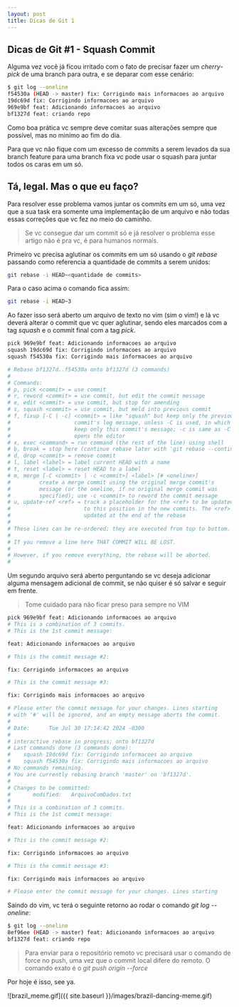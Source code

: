 ```yaml
---
layout: post
title: Dicas de Git 1
---
```


## Dicas de Git #1 - Squash Commit

Alguma vez você já ficou irritado com o fato de precisar fazer um *cherry-pick* de uma branch para outra, e se deparar com esse cenário:

```bash
$ git log --oneline
f54530a (HEAD -> master) fix: Corrigindo mais informacoes ao arquivo
19dc69d fix: Corrigindo informacoes ao arquivo
969e9bf feat: Adicionando informacoes ao arquivo
bf1327d feat: criando repo
```

Como boa prática vc sempre deve comitar suas alterações sempre que possível, mas no minímo ao fim do dia. 

Para que vc não fique com um excesso de commits a serem levados da sua branch feature para uma branch fixa vc pode usar o squash para juntar todos os caras em um só.

## Tá, legal. Mas o que eu faço?

Para resolver esse problema vamos juntar os commits em um só, uma vez que a sua task era somente uma implementação de um arquivo e não todas essas correções que vc fez no meio do caminho.

> Se vc consegue dar um commit só e já resolver o problema esse artigo não é pra vc, é para humanos normais.

Primeiro vc precisa aglutinar os commits em um só usando o *git rebase* passando como referencia a quantidade de commits a serem unidos:

```bash
git rebase -i HEAD~<quantidade de commits>
```

Para o caso acima o comando fica assim:

```bash
git rebase -i HEAD~3
```

Ao fazer isso será aberto um arquivo de texto no vim (sim o vim!) e lá vc deverá alterar o commit que vc quer aglutinar, sendo eles marcados com a tag *squash* e o commit final com a tag *pick*.

```bash
pick 969e9bf feat: Adicionando informacoes ao arquivo
squash 19dc69d fix: Corrigindo informacoes ao arquivo
squash f54530a fix: Corrigindo mais informacoes ao arquivo

# Rebase bf1327d..f54530a onto bf1327d (3 commands)
#
# Commands:
# p, pick <commit> = use commit
# r, reword <commit> = use commit, but edit the commit message
# e, edit <commit> = use commit, but stop for amending
# s, squash <commit> = use commit, but meld into previous commit
# f, fixup [-C | -c] <commit> = like "squash" but keep only the previous
#                    commit's log message, unless -C is used, in which case
#                    keep only this commit's message; -c is same as -C but
#                    opens the editor
# x, exec <command> = run command (the rest of the line) using shell
# b, break = stop here (continue rebase later with 'git rebase --continue')
# d, drop <commit> = remove commit
# l, label <label> = label current HEAD with a name
# t, reset <label> = reset HEAD to a label
# m, merge [-C <commit> | -c <commit>] <label> [# <oneline>]
#         create a merge commit using the original merge commit's
#         message (or the oneline, if no original merge commit was
#         specified); use -c <commit> to reword the commit message
# u, update-ref <ref> = track a placeholder for the <ref> to be updated
#                       to this position in the new commits. The <ref> is
#                       updated at the end of the rebase
#
# These lines can be re-ordered; they are executed from top to bottom.
#
# If you remove a line here THAT COMMIT WILL BE LOST.
#
# However, if you remove everything, the rebase will be aborted.
#
```

Um segundo arquivo será aberto perguntando se vc deseja adicionar alguma mensagem adicional de commit, se não quiser é só salvar e seguir em frente.

> Tome cuidado para não ficar preso para sempre no VIM

```bash
pick 969e9bf feat: Adicionando informacoes ao arquivo
# This is a combination of 3 commits.
# This is the 1st commit message:

feat: Adicionando informacoes ao arquivo

# This is the commit message #2:

fix: Corrigindo informacoes ao arquivo

# This is the commit message #3:

fix: Corrigindo mais informacoes ao arquivo

# Please enter the commit message for your changes. Lines starting
# with '#' will be ignored, and an empty message aborts the commit.
#
# Date:      Tue Jul 30 17:14:42 2024 -0300
#
# interactive rebase in progress; onto bf1327d
# Last commands done (3 commands done):
#    squash 19dc69d fix: Corrigindo informacoes ao arquivo
#    squash f54530a fix: Corrigindo mais informacoes ao arquivo
# No commands remaining.
# You are currently rebasing branch 'master' on 'bf1327d'.
#
# Changes to be committed:
#       modified:   ArquivoComDados.txt
#
# This is a combination of 3 commits.
# This is the 1st commit message:

feat: Adicionando informacoes ao arquivo

# This is the commit message #2:

fix: Corrigindo informacoes ao arquivo

# This is the commit message #3:

fix: Corrigindo mais informacoes ao arquivo

# Please enter the commit message for your changes. Lines starting

```

Saindo do vim, vc terá o seguinte retorno ao rodar o comando *git log --oneline*:

```bash
$ git log --oneline
8ef96ee (HEAD -> master) feat: Adicionando informacoes ao arquivo
bf1327d feat: criando repo
```

> Para enviar para o repositório remoto vc precisará usar o comando de force no push, uma vez que o commit local difere do remoto. O comando exato é o *git push origin <BRANCH REMOTA> --force*

Por hoje é isso, see ya.

![brazil_meme.gif]({{ site.baseurl }}/images/brazil-dancing-meme.gif)